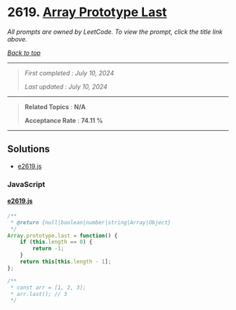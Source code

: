 # 2619. [Array Prototype Last](<https://leetcode.com/problems/array-prototype-last>)

*All prompts are owned by LeetCode. To view the prompt, click the title link above.*

*[Back to top](<../README.md>)*

------

> *First completed : July 10, 2024*
>
> *Last updated : July 10, 2024*

------

> **Related Topics** : **N/A**
>
> **Acceptance Rate** : **74.11 %**

------

## Solutions

- [e2619.js](<../my-submissions/e2619.js>)
### JavaScript
#### [e2619.js](<../my-submissions/e2619.js>)
```JavaScript
/**
 * @return {null|boolean|number|string|Array|Object}
 */
Array.prototype.last = function() {
    if (this.length == 0) {
        return -1;
    }
    return this[this.length - 1];
};

/**
 * const arr = [1, 2, 3];
 * arr.last(); // 3
 */
```

